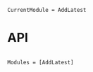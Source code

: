 ```@meta
CurrentModule = AddLatest
```

# API

```@index
```

```@autodocs
Modules = [AddLatest]
```
